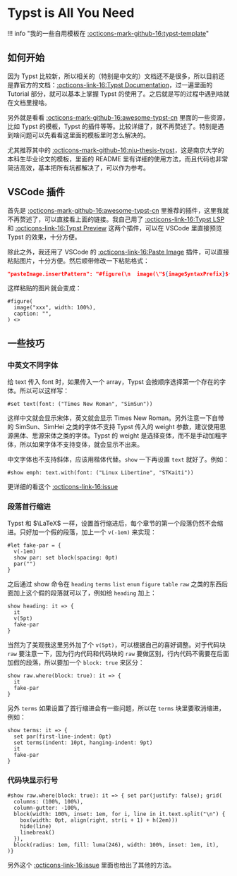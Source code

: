 # Typst is All You Need

!!! info "我的一些自用模板在 [:octicons-mark-github-16:typst-template](https://github.com/PeiPei233/typst-template)"

## 如何开始

因为 Typst 比较新，所以相关的（特别是中文的）文档还不是很多，所以目前还是靠官方的文档：[:octicons-link-16:Typst Documentation](https://typst.app/docs)，过一遍里面的 Tutorial 部分，就可以基本上掌握 Typst 的使用了。之后就是写的过程中遇到啥就在文档里搜啥。

另外就是看看 [:octicons-mark-github-16:awesome-typst-cn](https://github.com/typst-doc-cn/awesome-typst-cn) 里面的一些资源，比如 Typst 的模板，Typst 的插件等等。比较详细了，就不再赘述了。特别是遇到啥问题可以先看看这里面的模板里时怎么解决的。

尤其推荐其中的 [:octicons-mark-github-16:nju-thesis-typst](https://github.com/nju-lug/nju-thesis-typst)，这是南京大学的本科生毕业论文的模板，里面的 README 里有详细的使用方法，而且代码也非常简洁高效，基本把所有坑都解决了，可以作为参考。

## VSCode 插件

首先是 [:octicons-mark-github-16:awesome-typst-cn](https://github.com/typst-doc-cn/awesome-typst-cn) 里推荐的插件，这里我就不再赘述了，可以直接看上面的链接。我自己用了 [:octicons-link-16:Typst LSP](https://marketplace.visualstudio.com/items?itemName=nvarner.typst-lsp) 和 [:octicons-link-16:Typst Preview](https://marketplace.visualstudio.com/items?itemName=mgt19937.typst-preview) 这两个插件，可以在 VSCode 里直接预览 Typst 的效果，十分方便。

除此之外，我还用了 VSCode 的 [:octicons-link-16:Paste Image](https://marketplace.visualstudio.com/items?itemName=mushan.vscode-paste-image) 插件，可以直接粘贴图片，十分方便。然后顺带修改一下粘贴格式：

```json
"pasteImage.insertPattern": "#figure(\n  image(\"${imageSyntaxPrefix}${imageFilePath}${imageSyntaxSuffix}\", width: 100%),\n  caption: \"\",\n) <>",
```

这样粘贴的图片就会变成：

```typ
#figure(
  image("xxx", width: 100%),
  caption: "",
) <>
```

## 一些技巧

### 中英文不同字体

给 text 传入 font 时，如果传入一个 array，Typst 会按顺序选择第一个存在的字体。所以可以这样写：

```typ
#set text(font: ("Times New Roman", "SimSun"))
```

这样中文就会显示宋体，英文就会显示 Times New Roman。另外注意一下自带的 SimSun、SimHei 之类的字体不支持 Typst 传入的 weight 参数，建议使用思源黑体、思源宋体之类的字体。Typst 的 weight 是选择变体，而不是手动加粗字体，所以如果字体不支持变体，就会显示不出来。

中文字体也不支持斜体，应该用楷体代替。`show` 一下再设置 `text` 就好了。例如：

```typ
#show emph: text.with(font: ("Linux Libertine", "STKaiti"))
```

更详细的看这个 [:octicons-link-16:issue](https://github.com/typst/typst/issues/725)

### 段落首行缩进

Typst 和 $\LaTeX$ 一样，设置首行缩进后，每个章节的第一个段落仍然不会缩进。只好加一个假的段落，加上一个 `v(-1em)` 来实现：

```typ
#let fake-par = {
  v(-1em)
  show par: set block(spacing: 0pt)
  par("")
}
```

之后通过 show 命令在 `heading` `terms` `list` `enum` `figure` `table` `raw` 之类的东西后面加上这个假的段落就可以了，例如给 `heading` 加上：

```typ
show heading: it => {
  it
  v(5pt)
  fake-par
}
```

当然为了美观我这里另外加了个 `v(5pt)`，可以根据自己的喜好调整。对于代码块 `raw` 要注意一下，因为行内代码和代码块的 `raw` 要做区别，行内代码不需要在后面加假的段落，所以要加一个 `block: true` 来区分：

```typ
show raw.where(block: true): it => {
  it
  fake-par
}
```

另外 `terms` 如果设置了首行缩进会有一些问题，所以在 `terms` 块里要取消缩进，例如：

```typ
show terms: it => {
  set par(first-line-indent: 0pt)
  set terms(indent: 10pt, hanging-indent: 9pt)
  it
  fake-par
}
```

### 代码块显示行号

```typ
#show raw.where(block: true): it => { set par(justify: false); grid(
  columns: (100%, 100%),
  column-gutter: -100%,
  block(width: 100%, inset: 1em, for i, line in it.text.split("\n") {
    box(width: 0pt, align(right, str(i + 1) + h(2em)))
    hide(line)
    linebreak()
  }),
  block(radius: 1em, fill: luma(246), width: 100%, inset: 1em, it),
)}
```

另外这个 [:octicons-link-16:issue](https://github.com/typst/typst/issues/344) 里面也给出了其他的方法。
